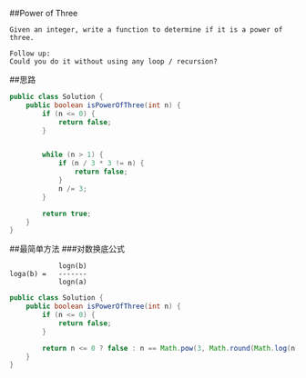 ##Power of Three

	Given an integer, write a function to determine if it is a power of three.

	Follow up:
	Could you do it without using any loop / recursion?
##思路

```java
public class Solution {
    public boolean isPowerOfThree(int n) {
        if (n <= 0) {
            return false;
        }


        while (n > 1) {
            if (n / 3 * 3 != n) {
                return false;
            }
            n /= 3;
        }

        return true;
    }
}
```

##最简单方法
###对数换底公式

				logn(b)
	loga(b) = 	-------
				logn(a)

```java
public class Solution {
    public boolean isPowerOfThree(int n) {
        if (n <= 0) {
            return false;
        }

        return n <= 0 ? false : n == Math.pow(3, Math.round(Math.log(n) / Math.log(3)));
    }
}
```
